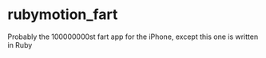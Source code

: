 rubymotion_fart
===============

Probably the 100000000st fart app for the iPhone, except this one is written in Ruby